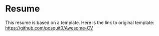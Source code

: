 # Resume
This resume is based on a template. Here is the link to original template: https://github.com/posquit0/Awesome-CV
